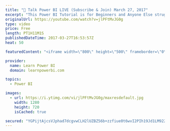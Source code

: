 ```yaml
---
title: "🔴 Talk Power BI LIVE (Subscribe & Join) March 27, 2017"
excerpt: "This Power BI Tutorial is for Beginners and Anyone Else struggling with Power BI. This Tutorial would take you from Zero to Dashboard and from Rooking to Pro in 60 minutes! 👉 Download Power BI Files in Video at https://web.learnpowerbi.com/download?content=20190501 ✅ Subscribe to always get my latest"
originalUrl: https://youtube.com/watch?v=jlPFtMvJG0g
type: video
price: Free
length: PT1H11M1S
publishedDateTime: 2017-03-27T16:53:57Z
heat: 50

featuredContent: "<iframe width=\"800\" height=\"500\" frameborder=\"0\" src=\"https://www.youtube.com/embed/jlPFtMvJG0g\" allow=\"accelerometer; autoplay; encrypted-media; gyroscope; picture-in-picture\" allowfullscreen></iframe>"

provider:
  name: Learn Power BI
  domain: learnpowerbi.com

topics:
  - Power BI

images:
  - url: https://i.ytimg.com/vi/jlPFtMvJG0g/maxresdefault.jpg
    width: 1280
    height: 720
    isCached: true

secured: "YGPijtAjcsVJphad7dcgvwCLH2lUZBZ56b+zzfiue0t6wvI2PIh19Jd1LM922gh0znRe+arVTIpcZFpzCyUOvczWwu/l8KjowjZg47hTqf+iEM12Z+GopyovPzdIyWeUEj/y9T2oSWiBRCwQsiFmB+/myxpto/mShDWctkCQ2+E+BagNYnnkiFl7xqzVU4ZxeRZe01l+RTGVWliOy6IyCzvMuzbboITKtc+wptwbeJVUq2j0h6ajb0VXhtXvS5qv4jjsceLNxP9eiQaTYC7jUs69IMkUCFvbZPDcUVZm+hhsCRRIMGiAww5uDezNWiGF4QvBpVhV66uVUC5O5qKW23stkqaJCksKLcWvn/iTvhGLScUxctAi84NH4+IPSzFMfih8kr5rNJk1yFX0hZn0OEcG47pDhATuhNbJOqCQXTs=;GIi5Yq7pd9c6ZHv8hNt7Qw=="
---
```


